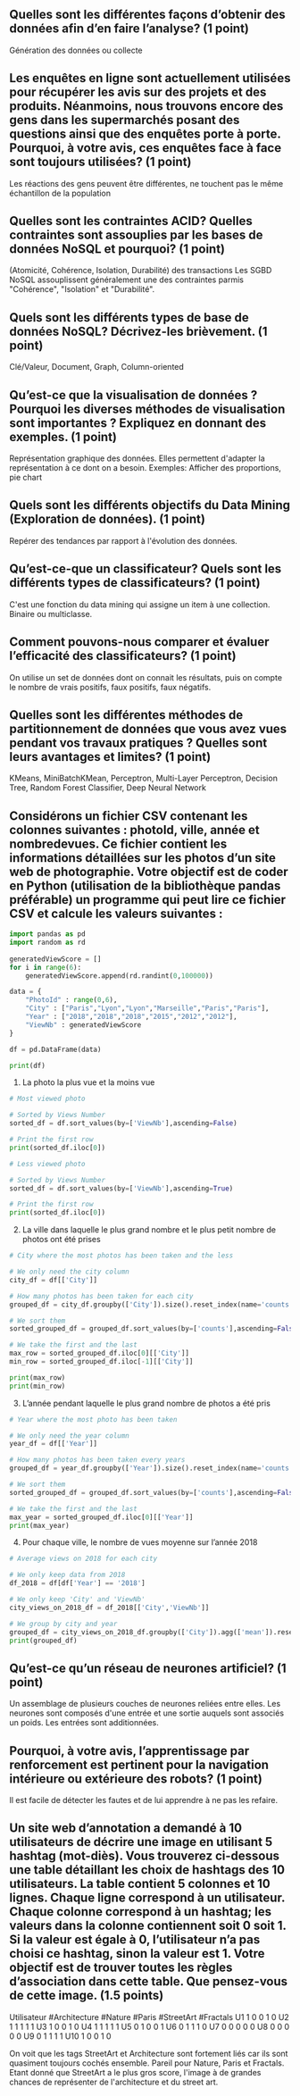 ## Quelles sont les différentes façons d’obtenir des données afin d’en faire l’analyse? (1 point)

Génération des données ou collecte

## Les enquêtes en ligne sont actuellement utilisées pour récupérer les avis sur des projets et des produits. Néanmoins, nous trouvons encore des gens dans les supermarchés posant des questions ainsi que des enquêtes porte à porte. Pourquoi, à votre avis, ces enquêtes face à face sont toujours utilisées? (1 point)

Les réactions des gens peuvent être différentes, ne touchent pas le même échantillon de la population

## Quelles sont les contraintes ACID? Quelles contraintes sont assouplies par les bases de données NoSQL et pourquoi? (1 point)

(Atomicité, Cohérence, Isolation, Durabilité) des transactions
Les SGBD NoSQL assouplissent généralement une des contraintes parmis "Cohérence", "Isolation" et "Durabilité".

## Quels sont les différents types de base de données NoSQL? Décrivez-les brièvement. (1 point)

Clé/Valeur, Document, Graph, Column-oriented

## Qu’est-ce que la visualisation de données ? Pourquoi les diverses méthodes de visualisation sont importantes ? Expliquez en donnant des exemples. (1 point)

Représentation graphique des données.
Elles permettent d'adapter la représentation à ce dont on a besoin.
Exemples: Afficher des proportions, pie chart

## Quels sont les différents objectifs du Data Mining (Exploration de données). (1 point)

Repérer des tendances par rapport à l'évolution des données.

## Qu’est-ce-que un classificateur? Quels sont les différents types de classificateurs? (1 point)

C'est une fonction du data mining qui assigne un item à une collection.
Binaire ou multiclasse.

## Comment pouvons-nous comparer et évaluer l’efficacité des classificateurs? (1 point)

On utilise un set de données dont on connait les résultats, puis on compte le nombre de vrais positifs, faux positifs, faux négatifs.

## Quelles sont les différentes méthodes de partitionnement de données que vous avez vues pendant vos travaux pratiques ? Quelles sont leurs avantages et limites? (1 point)

KMeans, MiniBatchKMean, Perceptron, Multi-Layer Perceptron, Decision Tree, Random Forest Classifier, Deep Neural Network

## Considérons un fichier CSV contenant les colonnes suivantes : photoId, ville, année et nombredevues. Ce fichier contient les informations détaillées sur les photos d’un site web de photographie. Votre objectif est de coder en Python (utilisation de la bibliothèque pandas préférable) un programme qui peut lire ce fichier CSV et calcule les valeurs suivantes :

```py
import pandas as pd
import random as rd
                                                            
generatedViewScore = []
for i in range(6):
    generatedViewScore.append(rd.randint(0,100000))

data = {
    "PhotoId" : range(0,6),
    "City" : ["Paris","Lyon","Lyon","Marseille","Paris","Paris"],
    "Year" : ["2018","2018","2018","2015","2012","2012"],
    "ViewNb" : generatedViewScore
}

df = pd.DataFrame(data)

print(df)

```
1. La photo la plus vue et la moins vue
```py
# Most viewed photo

# Sorted by Views Number
sorted_df = df.sort_values(by=['ViewNb'],ascending=False)

# Print the first row
print(sorted_df.iloc[0])

# Less viewed photo

# Sorted by Views Number
sorted_df = df.sort_values(by=['ViewNb'],ascending=True)

# Print the first row
print(sorted_df.iloc[0])
```

2. La ville dans laquelle le plus grand nombre et le plus petit nombre de photos ont été prises
```py
# City where the most photos has been taken and the less

# We only need the city column
city_df = df[['City']]

# How many photos has been taken for each city
grouped_df = city_df.groupby(['City']).size().reset_index(name='counts')

# We sort them
sorted_grouped_df = grouped_df.sort_values(by=['counts'],ascending=False)

# We take the first and the last
max_row = sorted_grouped_df.iloc[0][['City']]
min_row = sorted_grouped_df.iloc[-1][['City']]

print(max_row)
print(min_row)
```

3. L’année pendant laquelle le plus grand nombre de photos a été pris
```py
# Year where the most photo has been taken

# We only need the year column
year_df = df[['Year']]

# How many photos has been taken every years
grouped_df = year_df.groupby(['Year']).size().reset_index(name='counts')

# We sort them
sorted_grouped_df = grouped_df.sort_values(by=['counts'],ascending=False)

# We take the first and the last
max_year = sorted_grouped_df.iloc[0][['Year']]
print(max_year)
```
4. Pour chaque ville, le nombre de vues moyenne sur l’année 2018
```py
# Average views on 2018 for each city

# We only keep data from 2018
df_2018 = df[df['Year'] == '2018']

# We only keep 'City' and 'ViewNb' 
city_views_on_2018_df = df_2018[['City','ViewNb']]

# We group by city and year
grouped_df = city_views_on_2018_df.groupby(['City']).agg(['mean']).reset_index()
print(grouped_df)
```

## Qu’est-ce qu’un réseau de neurones artificiel? (1 point)

Un assemblage de plusieurs couches de neurones reliées entre elles. Les neurones sont composés d'une entrée et une sortie auquels sont associés un poids. Les entrées sont additionnées.

## Pourquoi, à votre avis, l’apprentissage par renforcement est pertinent pour la navigation intérieure ou extérieure des robots? (1 point)

Il est facile de détecter les fautes et de lui apprendre à ne pas les refaire.

## Un site web d’annotation a demandé à 10 utilisateurs de décrire une image en utilisant 5 hashtag (mot-diès). Vous trouverez ci-dessous une table détaillant les choix de hashtags des 10 utilisateurs. La table contient 5 colonnes et 10 lignes. Chaque ligne correspond à un utilisateur. Chaque colonne correspond à un hashtag; les valeurs dans la colonne contiennent soit 0 soit 1. Si la valeur est égale à 0, l’utilisateur n’a pas choisi ce hashtag, sinon la valeur est 1. Votre objectif est de trouver toutes les règles d’association dans cette table. Que pensez-vous de cette image. (1.5 points)

Utilisateur	#Architecture	#Nature	#Paris	#StreetArt	#Fractals
U1		1		0	0	1		0
U2		1		1	1	1		1
U3		1		0	0	1		0
U4		1		1	1	1		1
U5		0		1	0	0		1
U6		0		1	1	1		0
U7		0		0	0	0		0
U8		0		0	0	0		0
U9		0		1	1	1		1
U10		1		0	0	1		0

On voit que les tags StreetArt et Architecture sont fortement liés car ils sont quasiment toujours cochés ensemble. Pareil pour Nature, Paris et Fractals.
Etant donné que StreetArt a le plus gros score, l'image à de grandes chances de représenter de l'architecture et du street art.
